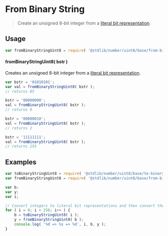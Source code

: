 # From Binary String

> Create an unsigned 8-bit integer from a [literal bit representation][@stdlib/number/uint8/base/to-binary-string].

<section class="usage">

## Usage

```javascript
var fromBinaryStringUint8 = require( '@stdlib/number/uint8/base/from-binary-string' );
```

#### fromBinaryStringUint8( bstr )

Creates an unsigned 8-bit integer from a [literal bit representation][@stdlib/number/uint8/base/to-binary-string].

```javascript
var bstr = '01010101';
var val = fromBinaryStringUint8( bstr );
// returns 85

bstr = '00000000';
val = fromBinaryStringUint8( bstr );
// returns 0

bstr = '00000010';
val = fromBinaryStringUint8( bstr );
// returns 2

bstr = '11111111';
val = fromBinaryStringUint8( bstr );
// returns 255
```

</section>

<!-- /.usage -->

<section class="examples">

## Examples

<!-- eslint no-undef: "error" -->

```javascript
var toBinaryStringUint8 = require( '@stdlib/number/uint8/base/to-binary-string' );
var fromBinaryStringUint8 = require( '@stdlib/number/uint8/base/from-binary-string' );

var b;
var y;
var i;

// Convert integers to literal bit representations and then convert them back...
for ( i = 0; i < 256; i++ ) {
    b = toBinaryStringUint8( i );
    y = fromBinaryStringUint8( b );
    console.log( '%d => %s => %d', i, b, y );
}
```

</section>

<!-- /.examples -->

<section class="links">

[@stdlib/number/uint8/base/to-binary-string]: https://github.com/stdlib-js/stdlib/tree/develop/lib/node_modules/%40stdlib/math/base/utils/uint8-to-binary-string

</section>

<!-- /.links -->
